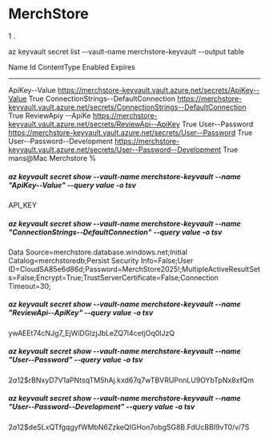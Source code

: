 # MerchStore
1 .


































az keyvault secret list --vault-name merchstore-keyvault --output table

Name                                  Id                                                                                        ContentType    Enabled    Expires
------------------------------------  ----------------------------------------------------------------------------------------  -------------  ---------  ---------
ApiKey--Value                         https://merchstore-keyvault.vault.azure.net/secrets/ApiKey--Value                                        True
ConnectionStrings--DefaultConnection  https://merchstore-keyvault.vault.azure.net/secrets/ConnectionStrings--DefaultConnection                 True
ReviewApiy --ApiKe                    https://merchstore-keyvault.vault.azure.net/secrets/ReviewApi--ApiKey                                    True
User--Password                        https://merchstore-keyvault.vault.azure.net/secrets/User--Password                                       True
User--Password--Development           https://merchstore-keyvault.vault.azure.net/secrets/User--Password--Development                          True
mans@Mac Merchstore % 



##### az keyvault secret show --vault-name merchstore-keyvault --name "ApiKey--Value" --query value -o tsv
API_KEY

##### az keyvault secret show --vault-name merchstore-keyvault --name "ConnectionStrings--DefaultConnection" --query value -o tsv
Data Source=merchstore.database.windows.net;Initial Catalog=merchstoredb;Persist Security Info=False;User ID=CloudSA85e6d86d;Password=MerchStore2025!;MultipleActiveResultSets=False;Encrypt=True;TrustServerCertificate=False;Connection Timeout=30;

##### az keyvault secret show --vault-name merchstore-keyvault --name "ReviewApi--ApiKey" --query value -o tsv
ywAEEt74cNJg7_EjWiDGIzjJbLeZQ7l4cetjOq0lJzQ

##### az keyvault secret show --vault-name merchstore-keyvault --name "User--Password" --query value -o tsv
$2a$12$rBNxyD7V1aPNtsqTM5hAj.kxd67q7wTBVRUPnnLU9OYbTpNx8xfQm

##### az keyvault secret show --vault-name merchstore-keyvault --name "User--Password--Development" --query value -o tsv
$2a$12$deSLxQTfgqgyfWMbN6ZzkeQIGHon7obgSG8B.FdUcBBI9vT0/v/7S

